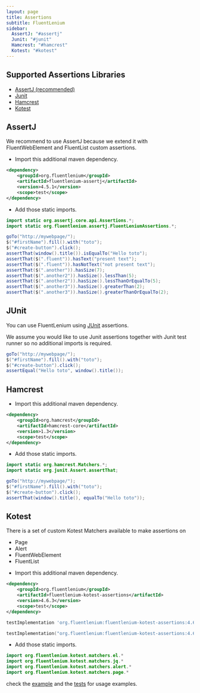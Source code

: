 ```yaml
---
layout: page
title: Assertions
subtitle: FluentLenium
sidebar:
  AssertJ: "#assertj"
  Junit: "#junit"
  Hamcrest: "#hamcrest"
  Kotest: "#kotest"
---
```


## Supported Assertions Libraries
- [AssertJ (recommended)](#assertj)
- [Junit](#junit)
- [Hamcrest](#hamcrest)
- [Kotest](#kotest)

## AssertJ

We recommend to use AssertJ because we extend it with FluentWebElement and FluentList custom assertions.

- Import this additional maven dependency.

```xml
<dependency>
    <groupId>org.fluentlenium</groupId>
    <artifactId>fluentlenium-assertj</artifactId>
    <version>4.5.1</version>
    <scope>test</scope>
</dependency>
```

- Add those static imports.

```java
import static org.assertj.core.api.Assertions.*;
import static org.fluentlenium.assertj.FluentLeniumAssertions.*;
```

```java
goTo("http://mywebpage/");
$("#firstName").fill().with("toto");
$("#create-button").click();
assertThat(window().title()).isEqualTo("Hello toto");
assertThat($(".fluent")).hasText("present text");
assertThat($(".fluent")).hasNotText("not present text");
assertThat($(".another")).hasSize(7);
assertThat($(".another2")).hasSize().lessThan(5);
assertThat($(".another2")).hasSize().lessThanOrEqualTo(5);
assertThat($(".another3")).hasSize().greaterThan(2);
assertThat($(".another3")).hasSize().greaterThanOrEqualTo(2);
```

## JUnit
You can use FluentLenium using [JUnit](http://www.junit.org) assertions.

We assume you would like to use Junit assertions together with Junit test runner so no additional imports is required.

```java
goTo("http://mywebpage/");
$("#firstName").fill().with("toto");
$("#create-button").click();
assertEqual("Hello toto", window().title());
```

## Hamcrest

- Import this additional maven dependency.

```xml
<dependency>
    <groupId>org.hamcrest</groupId>
    <artifactId>hamcrest-core</artifactId>
    <version>1.3</version>
    <scope>test</scope>
</dependency>
```

- Add those static imports.

```java
import static org.hamcrest.Matchers.*;
import static org.junit.Assert.assertThat;
```

```java
goTo("http://mywebpage/");
$("#firstName").fill().with("toto");
$("#create-button").click();
assertThat(window().title(), equalTo("Hello toto"));
```

## Kotest

There is a set of custom Kotest Matchers available to make assertions on
* Page
* Alert
* FluentWebElement
* FluentList

- Import this additional maven dependency.

```xml
<dependency>
    <groupId>org.fluentlenium</groupId>
    <artifactId>fluentlenium-kotest-assertions</artifactId>
    <version>4.6.3</version>
    <scope>test</scope>
</dependency>
```

```groovy
testImplementation 'org.fluentlenium:fluentlenium-kotest-assertions:4.6.4'
```

```kotlin
testImplementation("org.fluentlenium:fluentlenium-kotest-assertions:4.6.4")
```

- Add those static imports.

```kotlin
import org.fluentlenium.kotest.matchers.el.*
import org.fluentlenium.kotest.matchers.jq.*
import org.fluentlenium.kotest.matchers.alert.*
import org.fluentlenium.kotest.matchers.page.*
```

check the [example](https://github.com/FluentLenium/FluentLenium/blob/develop/examples/kotest/src/test/kotlin/org/fluentlenium/example/kotest/DuckDuckGoSpec.kt) and the [tests](../../fluentlenium-kotest-assertions) for usage examples.
